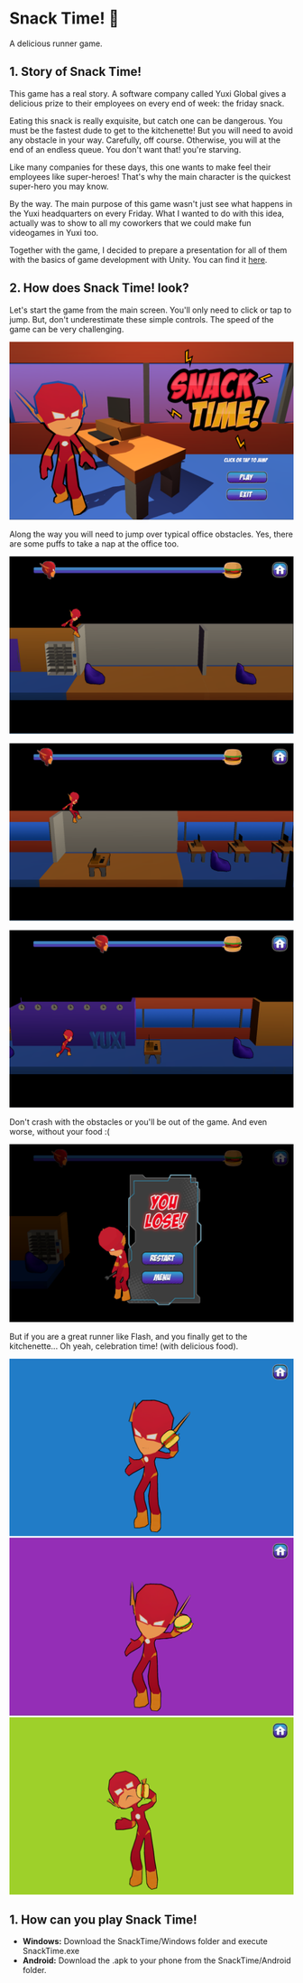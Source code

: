 # Snack Time! :hamburger:
A delicious runner game.

## 1. Story of Snack Time!

This game has a real story.
A software company called Yuxi Global gives a delicious prize to their employees on every end of week: the friday snack.

Eating this snack is really exquisite, but catch one can be dangerous. You must be the fastest dude to get to the kitchenette!
But you will need to avoid any obstacle in your way. Carefully, off course. Otherwise, you will at the end of an endless queue.
You don't want that! you're starving.

Like many companies for these days, this one wants to make feel their employees like super-heroes!
That's why the main character is the quickest super-hero you may know.

By the way. The main purpose of this game wasn't just see what happens in the Yuxi headquarters on every Friday.
What I wanted to do with this idea, actually was to show to all my coworkers that we could make fun videogames in Yuxi too.

Together with the game, I decided to prepare a presentation for all of them with the basics of game development with Unity.
You can find it [here](http://bit.ly/2C7cIXB).

## 2. How does Snack Time! look?

Let's start the game from the main screen. You'll only need to click or tap to jump. 
But, don't underestimate these simple controls. The speed of the game can be very challenging.

![snack-time-main](https://github.com/elianalopezv/snack-time/blob/master/screens/snack-time-main.PNG)

Along the way you will need to jump over typical office obstacles. Yes, there are some puffs to take a nap at the office too.

![snack-time-jump](https://github.com/elianalopezv/snack-time/blob/master/screens/snack-time-jump.PNG)

![snack-time-jump-2](https://github.com/elianalopezv/snack-time/blob/master/screens/snack-time-jump-2.PNG)

![snack-time-run](https://github.com/elianalopezv/snack-time/blob/master/screens/snack-time-run.PNG)

Don't crash with the obstacles or you'll be out of the game. And even worse, without your food :(

![snack-time-lose](https://github.com/elianalopezv/snack-time/blob/master/screens/snack-time-lose.PNG)

But if you are a great runner like Flash, and you finally get to the kitchenette... Oh yeah, celebration time! (with delicious food).

![snack-time-win-1](https://github.com/elianalopezv/snack-time/blob/master/screens/snack-time-win-1.PNG)
![snack-time-win-2](https://github.com/elianalopezv/snack-time/blob/master/screens/snack-time-win-2.PNG)
![snack-time-win-3](https://github.com/elianalopezv/snack-time/blob/master/screens/snack-time-win-3.PNG)

## 1. How can you play Snack Time!

* **Windows:** Download the SnackTime/Windows folder and execute SnackTime.exe
* **Android:** Download the .apk to your phone from the SnackTime/Android folder. 
